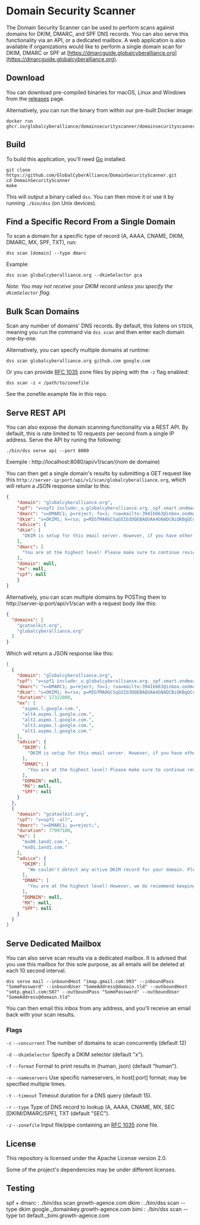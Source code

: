 # Domain Security Scanner
The Domain Security Scanner can be used to perform scans against domains for DKIM, DMARC, and SPF DNS records. You can also serve this functionality via an API, or a dedicated mailbox. A web application is also available if organizations would like to perform a single domain scan for DKIM, DMARC or SPF at [https://dmarcguide.globalcyberalliance.org](https://dmarcguide.globalcyberalliance.org).

## Download
You can download pre-compiled binaries for macOS, Linux and Windows from the [releases](https://github.com/GlobalCyberAlliance/DomainSecurityScanner/releases) page.

Alternatively, you can run the binary from within our pre-built Docker image:

```shell
docker run ghcr.io/globalcyberalliance/domainsecurityscanner/domainsecurityscanner:latest
```

## Build

To build this application, you'll need [Go](https://golang.org/) installed.

```shell
git clone https://github.com/GlobalCyberAlliance/DomainSecurityScanner.git
cd DomainSecurityScanner
make
```

This will output a binary called `dss`. You can then move it or use it by running `./bin/dss` (on Unix devices).

## Find a Specific Record From a Single Domain
To scan a domain for a specific type of record (A, AAAA, CNAME, DKIM, DMARC, MX, SPF, TXT), run:

`dss scan [domain] --type dmarc`

Example:

`dss scan globalcyberalliance.org --dkimSelector gca`

*Note: You may not receive your DKIM record unless you specify the `dkimSelector` flag.*

## Bulk Scan Domains

Scan any number of domains' DNS records. By default, this listens on `STDIN`, meaning you run the command via `dss scan` and then enter each domain one-by-one.

Alternatively, you can specify multiple domains at runtime:

`dss scan globalcyberalliance.org github.com google.com`

Or you can provide [RFC 1035](https://tools.ietf.org/html/rfc1035) zone files by piping with the `-z` flag enabled:

`dss scan -z < /path/to/zonefile`

See the zonefile.example file in this repo.

## Serve REST API

You can also expose the domain scanning functionality via a REST API. By default, this is rate limited to 10 requests per second from a single IP address. Serve the API by runing the following:

`./bin/dss serve api --port 8080`

Exemple : http://localhost:8080/api/v1/scan/(nom de domaine)

You can then get a single domain's results by submitting a GET request like this `http://server-ip:port/api/v1/scan/globalcyberalliance.org`, which will return a JSON response similar to this:

```json
{
    "domain": "globalcyberalliance.org",
    "spf": "v=spf1 include:_u.globalcyberalliance.org._spf.smart.ondmarc.com -all",
    "dmarc": "v=DMARC1; p=reject; fo=1; rua=mailto:3941b663@inbox.ondmarc.com,mailto:2zw1qguv@ag.dmarcian.com,mailto:dmarc_agg@vali.email; ruf=mailto:2zw1qguv@fr.dmarcian.com,mailto:gca-ny-sc@globalcyberalliance.org;",
    "dkim": "v=DKIM1; k=rsa; p=MIGfMA0GCSqGSIb3DQEBAQUAA4GNADCBiQKBgQCqPnV7+e5SuK77YHtzO815h/qofRr/ZCnCzER9CnHQX3HXfmVrhWoCMG6p4HpWVN1uZhsuqMdeOtwzh4DCvlb2D7BDoQAbTUdb9tEZ1sY4pOqUgYfjVLmJXztN8HfLj2fbqvOZEnUPNNHb4RGouSFUBpLsTMTCodIfF/xSZfGNZQIDAQAB",
    "advice": {
    "dkim": [
      "DKIM is setup for this email server. However, if you have other 3rd party systems, please send a test email to confirm DKIM is setup properly."
    ],
    "dmarc": [
      "You are at the highest level! Please make sure to continue reviewing the reports and make the appropriate adjustments, if needed."
    ],
    "domain": null,
    "mx": null,
    "spf": null
    }
}
```

Alternatively, you can scan multiple domains by POSTing them to http://server-ip:port/api/v1/scan with a request body like this:

```json
{
  "domains": [
    "gcatoolkit.org",
    "globalcyberalliance.org"
  ]
}
```

Which will return a JSON response like this:

```json
[
  {
    "domain": "globalcyberalliance.org",
    "spf": "v=spf1 include:_u.globalcyberalliance.org._spf.smart.ondmarc.com -all",
    "dmarc": "v=DMARC1; p=reject; fo=1; rua=mailto:3941b663@inbox.ondmarc.com,mailto:2zw1qguv@ag.dmarcian.com,mailto:dmarc_agg@vali.email; ruf=mailto:2zw1qguv@fr.dmarcian.com,mailto:gca-ny-sc@globalcyberalliance.org;",
    "dkim": "v=DKIM1; k=rsa; p=MIGfMA0GCSqGSIb3DQEBAQUAA4GNADCBiQKBgQCqPnV7+e5SuK77YHtzO815h/qofRr/ZCnCzER9CnHQX3HXfmVrhWoCMG6p4HpWVN1uZhsuqMdeOtwzh4DCvlb2D7BDoQAbTUdb9tEZ1sY4pOqUgYfjVLmJXztN8HfLj2fbqvOZEnUPNNHb4RGouSFUBpLsTMTCodIfF/xSZfGNZQIDAQAB",
    "duration": 17322000,
    "mx": [
      "aspmx.l.google.com.",
      "alt4.aspmx.l.google.com.",
      "alt2.aspmx.l.google.com.",
      "alt3.aspmx.l.google.com.",
      "alt1.aspmx.l.google.com."
    ],
    "advice": {
      "DKIM": [
        "DKIM is setup for this email server. However, if you have other 3rd party systems, please send a test email to confirm DKIM is setup properly."
      ],
      "DMARC": [
        "You are at the highest level! Please make sure to continue reviewing the reports and make the appropriate adjustments, if needed."
      ],
      "DOMAIN": null,
      "MX": null,
      "SPF": null
    }
  },
  {
    "domain": "gcatoolkit.org",
    "spf": "v=spf1 -all",
    "dmarc": "v=DMARC1; p=reject;",
    "duration": 77997100,
    "mx": [
      "mx00.1and1.com.",
      "mx01.1and1.com."
    ],
    "advice": {
      "DKIM": [
        "We couldn't detect any active DKIM record for your domain. Please visit https://dmarcguide.globalcyberalliance.org to fix this."
      ],
      "DMARC": [
        "You are at the highest level! However, we do recommend keeping reports enabled (via the rua tag) in case any issues may arise and you can review reports to see if DMARC is the cause."
      ],
      "DOMAIN": null,
      "MX": null,
      "SPF": null
    }
  }
]
```

## Serve Dedicated Mailbox

You can also serve scan results via a dedicated mailbox. It is advised that you use this mailbox for this sole purpose, as all emails will be deleted at each 10 second interval.

```shell
dss serve mail --inboundHost "imap.gmail.com:993" --inboundPass "SomePassword" --inboundUser "SomeAddress@domain.tld" --outboundHost "smtp.gmail.com:587" --outboundPass "SomePassword" --outboundUser "SomeAddress@domain.tld"
```

You can then email this inbox from any address, and you'll receive an email back with your scan results.

### Flags

`-c` `--concurrent` The number of domains to scan concurrently (default 12)

`-d` `--dkimSelector` Specify a DKIM selector (default "x").

`-f` `--format` Format to print results in (human, json) (default "human").

`-n` `--nameservers` Use specific nameservers, in host[:port] format; may be specified multiple times.

`-t` `--timeout` Timeout duration for a DNS query (default 15).

`-r` `--type` Type of DNS record to lookup (A, AAAA, CNAME, MX, SEC [DKIM/DMARC/SPF], TXT (default "SEC").

`-z` `--zonefile` Input file/pipe containing an [RFC 1035](https://tools.ietf.org/html/rfc1035) zone file.

## License

This repository is licensed under the Apache License version 2.0.

Some of the project's dependencies may be under different licenses.


## Testing 

spf + dmarc : 	./bin/dss scan growth-agence.com
dkim : 		./bin/dss scan --type dkim google._domainkey.growth-agence.com
bimi : 		./bin/dss scan --type txt default._bimi.growth-agence.com
